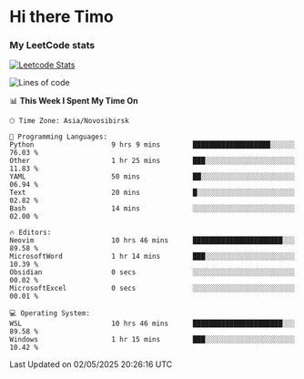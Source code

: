 # Hi there Timo
### My LeetCode stats
[![Leetcode Stats](https://leetcard.jacoblin.cool/przdtl?border=0&radius=20&ext=heatmap&theme=nord)](https://leetcode.com/przdtl)

<!--START_SECTION:waka-->
![Lines of code](https://img.shields.io/badge/From%20Hello%20World%20I%27ve%20Written-84.0%20thousand%20lines%20of%20code-blue)

📊 **This Week I Spent My Time On** 

```text
🕑︎ Time Zone: Asia/Novosibirsk

💬 Programming Languages: 
Python                   9 hrs 9 mins        ███████████████████░░░░░░   76.03 % 
Other                    1 hr 25 mins        ███░░░░░░░░░░░░░░░░░░░░░░   11.83 % 
YAML                     50 mins             ██░░░░░░░░░░░░░░░░░░░░░░░   06.94 % 
Text                     20 mins             █░░░░░░░░░░░░░░░░░░░░░░░░   02.82 % 
Bash                     14 mins             ░░░░░░░░░░░░░░░░░░░░░░░░░   02.00 % 

🔥 Editors: 
Neovim                   10 hrs 46 mins      ██████████████████████░░░   89.58 % 
MicrosoftWord            1 hr 14 mins        ███░░░░░░░░░░░░░░░░░░░░░░   10.39 % 
Obsidian                 0 secs              ░░░░░░░░░░░░░░░░░░░░░░░░░   00.02 % 
MicrosoftExcel           0 secs              ░░░░░░░░░░░░░░░░░░░░░░░░░   00.01 % 

💻 Operating System: 
WSL                      10 hrs 46 mins      ██████████████████████░░░   89.58 % 
Windows                  1 hr 15 mins        ███░░░░░░░░░░░░░░░░░░░░░░   10.42 % 
```


 Last Updated on 02/05/2025 20:26:16 UTC
<!--END_SECTION:waka-->
